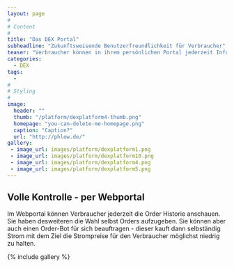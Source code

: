```yaml
---
layout: page
#
# Content
#
title: "Das DEX Portal"
subheadline: "Zukunftsweisende Benutzerfreundlichkeit für Verbraucher"
teaser: "Verbraucher können in ihrem persönlichen Portal jederzeit Infos abrufen oder Änderungen durchführen."
categories:
  - DEX
tags:
  - 
#
# Styling
#
image:
  header: ""
  thumb: "/platform/dexplatform4-thumb.png"
  homepage: "you-can-delete-me-homepage.png"
  caption: "Caption?"
  url: "http://phlow.de/"
gallery:
 - image_url: images/platform/dexplatform1.png
 - image_url: images/platform/dexplatform10.png
 - image_url: images/platform/dexplatform4.png
 - image_url: images/platform/dexplatform5.png
---
```


## Volle Kontrolle - per Webportal
 
Im Webportal können Verbraucher jederzeit die Order Historie anschauen. Sie haben desweiteren die Wahl selbst Orders aufzugeben. Sie können aber auch einen Order-Bot für sich beauftragen - dieser kauft dann selbständig Strom mit dem Ziel die Strompreise für den Verbraucher möglichst niedrig zu halten.

{% include gallery %}

 [1]: http://52.166.9.249:3000/dashboard
 [2]: #
 [3]: #
 [4]: #
 [5]: #
 [6]: #
 [7]: #
 [8]: #
 [9]: #
 [10]: #

